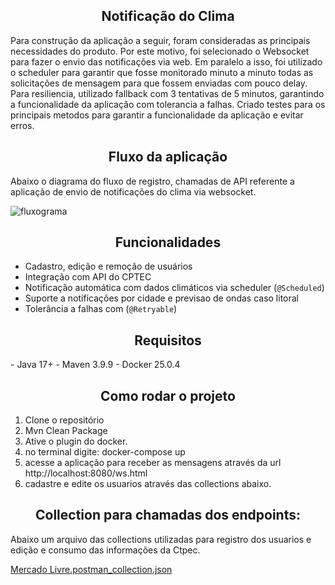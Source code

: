 <h2 align="center">Notificação do Clima</h2>

Para construção da aplicação a seguir, foram consideradas as principais necessidades do produto. Por este motivo, foi selecionado o Websocket para fazer o envio das notificações via web.
Em paralelo a isso, foi utilizado o scheduler para garantir que fosse monitorado minuto a minuto todas as solicitações de mensagem para que fossem enviadas com pouco delay.
Para resiliencia, utilizado fallback com 3 tentativas de 5 minutos, garantindo a funcionalidade da aplicação com tolerancia a falhas.
Criado testes para os principais metodos para garantir a funcionalidade da aplicação e evitar erros.

<h2 align="center">Fluxo da aplicação</h2>

Abaixo o diagrama do fluxo de registro, chamadas de API referente a aplicação de envio de notificações do clima via websocket.

![fluxograma](https://github.com/user-attachments/assets/61dd968c-e4a8-42d5-9300-a8699cd3cf7f)


<h2 align="center">Funcionalidades</h2>

- Cadastro, edição e remoção de usuários
- Integração com API do CPTEC
- Notificação automática com dados climáticos via scheduler (`@Scheduled`)
- Suporte a notificações por cidade e previsao de ondas caso litoral
- Tolerância a falhas com (`@Retryable`)


<h2 align="center">Requisitos</h2>
- Java 17+
- Maven 3.9.9
- Docker 25.0.4


<h2 align="center">Como rodar o projeto</h2>

1. Clone o repositório
2. Mvn Clean Package
3. Ative o plugin do docker.
4. no terminal digite: docker-compose up
5. acesse a aplicação para receber as mensagens através da url http://localhost:8080/ws.html
6. cadastre e edite os usuarios através das collections abaixo.

<h2 align="center">Collection para chamadas dos endpoints:</h2>

Abaixo um arquivo das collections utilizadas para registro dos usuarios e edição e consumo das informações da Ctpec.

[Mercado Livre.postman_collection.json](https://github.com/user-attachments/files/20325127/Mercado.Livre.postman_collection.json)

